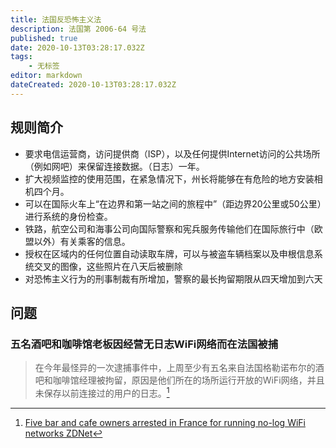 ```yaml
---
title: 法国反恐怖主义法
description: 法国第 2006-64 号法
published: true
date: 2020-10-13T03:28:17.032Z
tags:
    - 无标签
editor: markdown
dateCreated: 2020-10-13T03:28:17.032Z
---
```


## 规则简介

+ 要求电信运营商，访问提供商（ISP），以及任何提供Internet访问的公共场所（例如网吧）来保留连接数据。（日志）一年。
+ 扩大视频监控的使用范围，在紧急情况下，州长将能够在有危险的地方安装相机四个月。
+ 可以在国际火车上“在边界和第一站之间的旅程中”（距边界20公里或50公里）进行系统的身份检查。
+ 铁路，航空公司和海事公司向国际警察和宪兵服务传输他们在国际旅行中（欧盟以外）有关乘客的信息。
+ 授权在区域内的任何位置自动读取车牌，可以与被盗车辆档案以及申根信息系统交叉的图像，这些照片在八天后被删除
+ 对恐怖主义行为的刑事制裁有所增加，警察的最长拘留期限从四天增加到六天

## 问题

### 五名酒吧和咖啡馆老板因经营无日志WiFi网络而在法国被捕

> 在今年最怪异的一次逮捕事件中，上周至少有五名来自法国格勒诺布尔的酒吧和咖啡馆经理被拘留，原因是他们所在的场所运行开放的WiFi网络，并且未保存以前连接过的用户的日志。[^20201009215003]

[^20201009215003]: [Five bar and cafe owners arrested in France for running no-log WiFi networks ZDNet](https://web.archive.org/web/20201009215003/https://www.zdnet.com/article/five-bar-and-cafe-owners-arrested-in-france-for-running-no-log-wifi-networks/)
